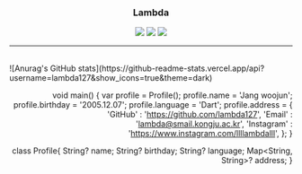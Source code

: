 <div align="center">
  <h3>Lambda</h1>
  <a href="https://hits.seeyoufarm.com"><img src="https://hits.seeyoufarm.com/api/count/incr/badge.svg?url=https%3A%2F%2Fgithub.com%2Flambda127&count_bg=black&title_bg=black&icon=github.svg&icon_color=white&title=GitHUb&edge_flat=true"/></a> <a href="https://www.instagram.com/llllambdalll"><img src="https://img.shields.io/badge/Instagram-%23E4405F?style=flat&logo=Instagram&logoColor=white"
/></a> <a href="mailto:lambda@smail.kongju.ac.kr"><img src="https://img.shields.io/badge/Email-blue?style=flat&logo=Gmail&logoColor=white&link=lambda@smail.kongju.ac.kr"
/></a>
</div>
<hr>
<br>

<div align="left">
  ![Anurag's GitHub stats](https://github-readme-stats.vercel.app/api?username=lambda127&show_icons=true&theme=dark) 
</div>
<div align="right">  
  
  void main() {
    var profile = Profile();
    profile.name = 'Jang woojun';
    profile.birthday = '2005.12.07';
    profile.language = 'Dart';
    profile.address = {
      'GitHub' : 'https://github.com/lambda127',
      'Email' : 'lambda@smail.kongju.ac.kr',
      'Instagram' : 'https://www.instagram.com/llllambdalll',
    };
  }

  class Profile{
    String? name;
    String? birthday;
    String? language;
    Map<String, String>? address; 
  }

</div>


